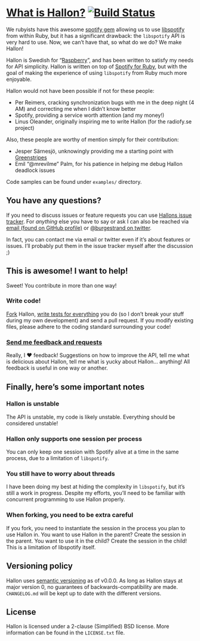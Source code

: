 [What is Hallon?][] [![Build Status][]](http://travis-ci.org/Burgestrand/Hallon)
===============

We rubyists have this awesome [spotify gem][] allowing us to use [libspotify][] from within Ruby, but it has a significant drawback: the `libspotify` API is very hard to use. Now, we can’t have that, so what do we do? We make Hallon!

Hallon is Swedish for “[Raspberry][]”, and has been written to satisfy my needs for API simplicity. Hallon is written on top of [Spotify for Ruby][], but with the goal of making the experience of using `libspotify` from Ruby much more enjoyable.

Hallon would not have been possible if not for these people:

- Per Reimers, cracking synchronization bugs with me in the deep night (4 AM) and correcting me when I didn’t know better
- Spotify, providing a service worth attention (and my money!)
- Linus Oleander, originally inspiring me to write Hallon (for the radiofy.se project)

Also, these people are worthy of mention simply for their contribution:

- Jesper Särnesjö, unknowingly providing me a starting point with [Greenstripes][]
- Emil “@mrevilme” Palm, for his patience in helping me debug Hallon deadlock issues

Code samples can be found under `examples/` directory.

You have any questions?
-----------------------
If you need to discuss issues or feature requests you can use [Hallons issue tracker](http://github.com/Burgestrand/Hallon/issues). For *anything* else you have to say or ask I can also be reached via [email (found on GitHub profile)](http://github.com/Burgestrand) or [@burgestrand on twitter](http://twitter.com/Burgestrand).

In fact, you can contact me via email or twitter even if it’s about features or issues. I’ll probably put them in the issue tracker myself after the discussion ;)

This is awesome! I want to help!
--------------------------------
Sweet! You contribute in more than one way!

### Write code!
[Fork](http://help.github.com/forking/) Hallon, [write tests for everything](http://relishapp.com/rspec) you do (so I don’t break your stuff during my own development) and send a pull request. If you modify existing files, please adhere to the coding standard surrounding your code!

### [Send me feedback and requests](http://github.com/Burgestrand/Hallon/issues)
Really, I ❤ feedback! Suggestions on how to improve the API, tell me what is delicious about Hallon, tell me what is yucky about Hallon… anything! All feedback is useful in one way or another.

Finally, here’s some important notes
------------------------------------

### Hallon is unstable
The API is unstable, my code is likely unstable. Everything should be considered unstable!

### Hallon only supports one session per process
You can only keep one session with Spotify alive at a time in the same process, due to a limitation of `libspotify`.

### You still have to worry about threads
I have been doing my best at hiding the complexity in `libspotify`, but it’s still a work in progress. Despite my efforts, you’ll need to be familiar with concurrent programming to use Hallon properly.

### When forking, you need to be extra careful
If you fork, you need to instantiate the session in the process you plan to use Hallon in. You want to use Hallon in the parent? Create the session in the parent. You want to use it in the child? Create the session in the child! This is a limitation of libspotify itself.

Versioning policy
-----------------
Hallon uses [semantic versioning](http://semver.org) as of v0.0.0. As long
as Hallon stays at major version 0, no guarantees of backwards-compatibility
are made. `CHANGELOG.md` will be kept up to date with the different versions.

License
-------
Hallon is licensed under a 2-clause (Simplified) BSD license. More information can be found in the `LICENSE.txt` file.

[Raspberry]:        http://images.google.com/search?q=raspberry&tbm=isch
[Spotify for Ruby]: https://github.com/Burgestrand/libspotify-ruby
[spotify gem]:      https://rubygems.org/gems/spotify
[libspotify]:       http://developer.spotify.com/en/libspotify/overview/
[Greenstripes]:     http://github.com/sarnesjo/greenstripes
[What is Hallon?]:  http://burgestrand.se/articles/hallon-delicious-ruby-bindings-to-libspotify.html
[Build Status]:     https://secure.travis-ci.org/Burgestrand/Hallon.png
